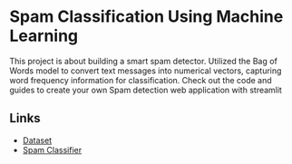 
# Spam Classification Using Machine Learning

This project is  about building a smart spam detector. Utilized the Bag of Words model to convert text messages into numerical vectors, capturing word frequency information for classification. Check out the code and guides to create your own Spam detection web application with streamlit


## Links

 - [Dataset](https://archive.ics.uci.edu/dataset/228/sms+spam+collection)
 - [Spam Classifier](https://spamclassifier-h3kf6kbce4xadkmeheacvr.streamlit.app/)

